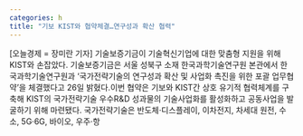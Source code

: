 ```yaml
---
categories: h
title: "기보 KIST와 협약체결…연구성과 확산 협력"
---
```

[오늘경제 = 장미란 기자] 기술보증기금이 기술혁신기업에 대한 맞춤형 지원을 위해 KIST와 손잡았다. 기술보증기금은 서울 성북구 소재 한국과학기술연구원 본관에서 한국과학기술연구원과 ‘국가전략기술의 연구성과 확산 및 사업화 촉진을 위한 포괄 업무협약’을 체결했다고 26일 밝혔다.이번 협약은 기보와 KIST간 상호 유기적 협력체계를 구축해 KIST의 국가전략기술 우수R&D 성과물의 기술사업화를 활성화하고 공동사업을 발굴하기 위해 마련됐다. 국가전략기술은 반도체·디스플레이, 이차전지, 차세대 원전, 수소, 5G·6G, 바이오, 우주·항